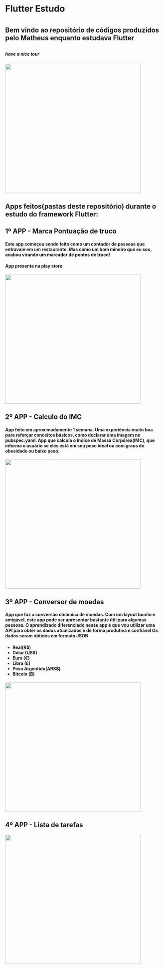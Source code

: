 <h1> Flutter Estudo<h1>
<h2>Bem vindo ao repositório de códigos produzidos pelo Matheus enquanto estudava Flutter<h2>
<h5>have a nice tour</h5>
<img src="https://media.giphy.com/media/14yzBgpfJSr5nO/giphy.gif" width="435" height="413" />
<h2>Apps feitos(pastas deste repositório) durante o estudo do framework Flutter:</h2>
  <h2>1º APP - Marca Pontuação de truco</h2>
     <h4>Este app começou sendo feito como um contador de pessoas que entravam em um restaurante. Mas como um bom mineiro que eu sou,    acabou virando um marcador de pontos de truco!</h4> 
       <h4>App presente na play store</h4>
  <img src="https://media.giphy.com/media/xT9DPlAUKTl1GeZjC8/giphy.gif" width="435" height="413"/>
  <h2>2º APP - Calculo do IMC</h2>
  <h4> App feito em aproximadamente 1 semana. Uma experiência muito boa para reforçar conceitos básicos, como declarar uma imagem no pubspec.yaml. App que calcula o Indíce de Massa Corpórea(IMC), que informa o usuário se eles está em seu peso ideal ou com graus de obesidade ou baixo peso.</h4>
    <img src="https://media.giphy.com/media/9Ai5dIk8xvBm0/giphy.gif" width="435" height="413" />
  
  <h2>3º APP - Conversor de moedas</h2>
    <h4> App que faz a conversão dinâmica de moedas. Com um layout bonito e amigável, este app pode ser apresentar bastante útil para algumas pessoas. O aprendizado diferenciado nesse app é que vou utilizar uma API para obter os dados atualizados e de forma produtiva e confiável Os dados seram obtidos em formato JSON</h4>
    <h4>
      <ul>
        <li>Real(R$)</li>
        <li>Dólar (US$)</li>
        <li>Euro (€)</li>
        <li>Libra (£)</li>
        <li>Peso Argentido(ARS$)</li>
        <li>Bitcoin (₿)</li>
      </ul>
    </h4>
<img src="https://media.giphy.com/media/uFtywzELtkFzi/giphy.gif" width="435" height="413" />

  <h2>4º APP - Lista de tarefas</h2>
    <h4> </h4>
    <img src="https://media.giphy.com/media/9oI61CE5SoSY7KJdA0/giphy.gif" width="435" height="413" />
